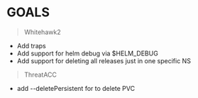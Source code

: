 # GOALS

> Whitehawk2

- Add traps
- Add support for helm debug via $HELM_DEBUG
- Add support for deleting all releases just in one specific NS

> ThreatACC

- add --deletePersistent for to delete PVC